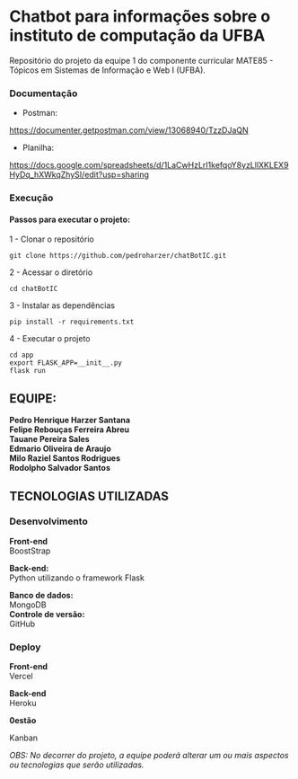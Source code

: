 



# Chatbot para informações sobre o instituto de computação da UFBA
Repositório do projeto da equipe 1 do componente curricular MATE85 - Tópicos em Sistemas de Informação e Web I (UFBA).

### Documentação

* Postman:

https://documenter.getpostman.com/view/13068940/TzzDJaQN

* Planilha:

https://docs.google.com/spreadsheets/d/1LaCwHzLrI1kefqoY8yzLllXKLEX9HyDq_hXWkqZhySI/edit?usp=sharing

### Execução

#### Passos para executar o projeto:
1 - Clonar o repositório
```
git clone https://github.com/pedroharzer/chatBotIC.git
```
2 - Acessar o diretório
```
cd chatBotIC
```
3 - Instalar as dependências
```
pip install -r requirements.txt
```
4 - Executar o projeto
```
cd app
export FLASK_APP=__init__.py
flask run
```

## EQUIPE:

**Pedro Henrique Harzer Santana**<br>
**Felipe Rebouças Ferreira Abreu**<br>
**Tauane Pereira Sales**<br>
**Edmario Oliveira de Araujo**<br>
**Milo Raziel Santos Rodrigues**<br>
**Rodolpho Salvador Santos**<br>

## TECNOLOGIAS UTILIZADAS

### Desenvolvimento

**Front-end** <br>
BoostStrap

**Back-end:** <br>
Python utilizando o framework Flask

**Banco de dados:**<br>
MongoDB
<br>
**Controle de versão:**<br>
GitHub

### Deploy

**Front-end**<br>
Vercel

**Back-end**<br>
Heroku


**0estão**<br>

Kanban


*OBS: No decorrer do projeto, a equipe poderá alterar um ou mais aspectos ou tecnologias que serão utilizadas.*
